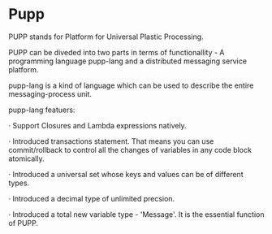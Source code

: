 Pupp
====
PUPP stands for Platform for Universal Plastic Processing.

PUPP can be diveded into two parts in terms of functionallity - A programming language pupp-lang and a distributed messaging service platform.

pupp-lang is a kind of language which can be used to describe the entire messaging-process unit. 

pupp-lang featuers:

· Support Closures and Lambda expressions natively. 

· Introduced transactions statement. That means you can use commit/rollback to control all the changes of variables in any code block atomically.

· Introduced a universal set whose keys and values can be of different types.

· Introduced a decimal type of unlimited precsion.

· Introduced a total new variable type - 'Message'. It is the essential function of PUPP.



